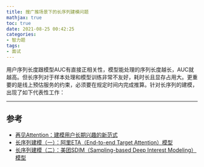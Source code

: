 ```yaml
---
title: 搜广推场景下的长序列建模问题
mathjax: true
toc: true
date: 2021-08-25 00:42:25
categories: 
- 智力题
tags:
- 面试
---
```

用户序列长度跟模型AUC有直接正相关性，模型能处理的序列长度越长，AUC就越高。但长序列对于样本处理和模型训练非常不友好，耗时长且显存占用大。更重要的是线上预估服务的约束，必须要在规定时间内完成推算。针对长序列的建模，出现了如下代表性工作：


___

## 参考
- [再见Attention：建模用户长期兴趣的新范式](https://zhuanlan.zhihu.com/p/540579632)
- [长序列建模（一）：阿里ETA（End-to-end Target Attention）模型](https://zhuanlan.zhihu.com/p/547087040)
- [长序列建模（二）：美团SDIM（Sampling-based Deep Interest Modeling）模型](https://zhuanlan.zhihu.com/p/560657191)

